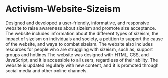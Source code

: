 # Activism-Website-Sizeism
Designed and developed a user-friendly, informative, and responsive website to raise awareness about sizeism and promote size acceptance. The website includes information about the different types of sizeism, the impact of sizeism on individuals and society, a petition to support the cause of the website, and ways to combat sizeism. The website also includes resources for people who are struggling with sizeism, such as, support groups and hotlines.The website was designed with HTML, CSS, and JavaScript, and it is accessible to all users, regardless of their ability. The website is updated regularly with new content, and it is promoted through social media and other online channels.
